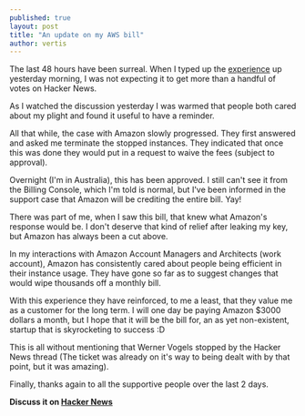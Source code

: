 ```yaml
---
published: true
layout: post
title: "An update on my AWS bill"
author: vertis
---
```


The last 48 hours have been surreal. When I typed up the [experience](https://vertis.io/2013/12/16/unauthorised-litecoin-mining.html) up yesterday morning, I was not expecting it to get more than a handful of votes on Hacker News.

As I watched the discussion yesterday I was warmed that people both cared about my plight and found it useful to have a reminder.
<!--more-->
All that while, the case with Amazon slowly progressed. They first answered and asked me terminate the stopped instances. They indicated that once this was done they would put in a request to waive the fees (subject to approval).

Overnight (I'm in Australia), this has been approved. I still can't see it from the Billing Console, which I'm told is normal, but I've been informed in the support case that Amazon will be crediting the entire bill. Yay!

There was part of me, when I saw this bill, that knew what Amazon's response would be. I don't deserve that kind of relief after leaking my key, but Amazon has always been a cut above.

In my interactions with Amazon Account Managers and Architects (work account), Amazon has consistently cared about people being efficient in their instance usage. They have gone so far as to suggest changes that would wipe thousands off a monthly bill.

With this experience they have reinforced, to me a least, that they value me as a customer for the long term. I will one day be paying Amazon $3000 dollars a month, but I hope that it will be the bill for, an as yet non-existent, startup that is skyrocketing to success :D

This is all without mentioning that Werner Vogels stopped by the Hacker News thread (The ticket was already on it's way to being dealt with by that point, but it was amazing).

Finally, thanks again to all the supportive people over the last 2 days.

__Discuss it on [Hacker News](https://news.ycombinator.com/item?id=6917618)__
